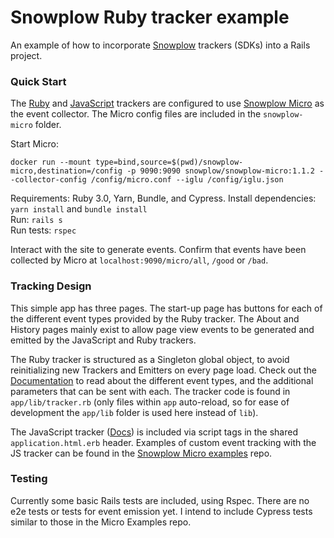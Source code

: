 # Snowplow Ruby tracker example

An example of how to incorporate [Snowplow](https://snowplowanalytics.com/) trackers (SDKs) into a Rails project.

### Quick Start

The [Ruby](https://github.com/snowplow/snowplow-ruby-tracker) and [JavaScript](https://github.com/snowplow/snowplow-javascript-tracker) trackers are configured to use [Snowplow Micro](https://github.com/snowplow-incubator/snowplow-micro) as the event collector. The Micro config files are included in the `snowplow-micro` folder.

Start Micro:

```
docker run --mount type=bind,source=$(pwd)/snowplow-micro,destination=/config -p 9090:9090 snowplow/snowplow-micro:1.1.2 --collector-config /config/micro.conf --iglu /config/iglu.json
```

Requirements: Ruby 3.0, Yarn, Bundle, and Cypress.
Install dependencies: `yarn install` and `bundle install`  
Run: `rails s`  
Run tests: `rspec`

Interact with the site to generate events. Confirm that events have been collected by Micro at `localhost:9090/micro/all`, `/good` or `/bad`.

### Tracking Design

This simple app has three pages. The start-up page has buttons for each of the different event types provided by the Ruby tracker. The About and History pages mainly exist to allow page view events to be generated and emitted by the JavaScript and Ruby trackers.

The Ruby tracker is structured as a Singleton global object, to avoid reinitializing new Trackers and Emitters on every page load. Check out the [Documentation](https://docs.snowplowanalytics.com/docs/collecting-data/collecting-from-own-applications/ruby-tracker/) to read about the different event types, and the additional parameters that can be sent with each. The tracker code is found in `app/lib/tracker.rb` (only files within `app` auto-reload, so for ease of development the `app/lib` folder is used here instead of `lib`).

The JavaScript tracker ([Docs](https://docs.snowplowanalytics.com/docs/collecting-data/collecting-from-own-applications/javascript-trackers/javascript-tracker/)) is included via script tags in the shared `application.html.erb` header. Examples of custom event tracking with the JS tracker can be found in the [Snowplow Micro examples](https://github.com/snowplow-incubator/snowplow-micro-examples) repo.

### Testing

Currently some basic Rails tests are included, using Rspec. There are no e2e tests or tests for event emission yet. I intend to include Cypress tests similar to those in the Micro Examples repo.
